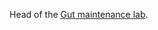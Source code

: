 
Head of the <a href = "https://www.pdn.cam.ac.uk/directory/golnar-kolahgar">Gut maintenance lab</a>.